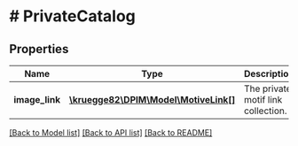 # # PrivateCatalog

## Properties

Name | Type | Description | Notes
------------ | ------------- | ------------- | -------------
**image_link** | [**\kruegge82\DPIM\Model\MotiveLink[]**](MotiveLink.md) | The private motif link collection. | [optional]

[[Back to Model list]](../../README.md#models) [[Back to API list]](../../README.md#endpoints) [[Back to README]](../../README.md)
